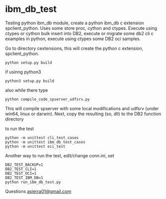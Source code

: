 # ibm_db_test
Testing python ibm_db module, create a python ibm_db c extension spclient_python. Uses some store proc, cython and ctypes. Execute using ctypes or cython bulk insert into DB2, execute or migrate some db2 cli c examples in python, execute using ctypes some DB2 oci samples.

Go to directory cextensions, this will create the python c extension, spclient_python.
```
python setup.py build 
```
if usinng python3
```
python3 setup.py build 
```
also while there type
```
python compile_code_spserver_udfsrv.py
```
This will compile spserver with some local modifications and udfsrv (under win64, linux or darwin). Next, copy the resulting (so, dll) to the DB2 function directory

to run the test
```
python -m unittest cli_test_cases
python -m unittest ibm_db_test_cases
python -m unittest oci_test
```
Another way to run the test, edit/change conn.ini, set 
```
DB2_TEST_BACKUP=1
DB2_TEST_CLI=1
DB2_TEST_OCI=1
DB2_TEST_IBM_DB=1
python run_ibm_db_test.py
```
Questions asierra01@gmail.com
